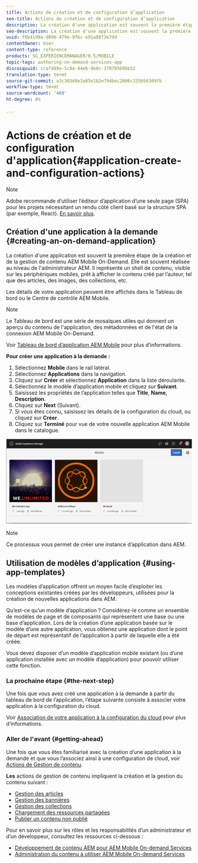 ```yaml
---
title: Actions de création et de configuration d’application
seo-title: Actions de création et de configuration d’application
description: La création d'une application est souvent la première étape vers la création et la gestion de contenu AEM Mobile On-Demand. Consultez cette page pour en savoir plus.
seo-description: La création d'une application est souvent la première étape vers la création et la gestion de contenu AEM Mobile On-Demand. Consultez cette page pour en savoir plus.
uuid: f6b41d9a-d896-479e-9f6c-e91a88f3e74d
contentOwner: User
content-type: reference
products: SG_EXPERIENCEMANAGER/6.5/MOBILE
topic-tags: authoring-on-demand-services-app
discoiquuid: ccafd49a-5c8a-44eb-9b0c-37070560bb52
translation-type: tm+mt
source-git-commit: a3c303d4e3a85e1b2e794bec2006c335056309fb
workflow-type: tm+mt
source-wordcount: '469'
ht-degree: 8%

---
```



# Actions de création et de configuration d&#39;application{#application-create-and-configuration-actions}

>[!NOTE]
>
>Adobe recommande d’utiliser l’éditeur d’application d’une seule page (SPA) pour les projets nécessitant un rendu côté client basé sur la structure SPA (par exemple, React). [En savoir plus](/help/sites-developing/spa-overview.md).

## Création d&#39;une application à la demande {#creating-an-on-demand-application}

La création d&#39;une application est souvent la première étape de la création et de la gestion de contenu AEM Mobile On-Demand. Elle est souvent réalisée au niveau de l&#39;administrateur AEM. Il représente un shell de contenu, visible sur les périphériques mobiles, prêt à afficher le contenu créé par l’auteur, tel que des articles, des images, des collections, etc.

Les détails de votre application peuvent être affichés dans le Tableau de bord ou le Centre de contrôle AEM Mobile.

>[!NOTE]
>
>Le Tableau de bord est une série de mosaïques utiles qui donnent un aperçu du contenu de l&#39;application, des métadonnées et de l&#39;état de la connexion AEM Mobile On-Demand.
>
>Voir [Tableau de bord d’application AEM Mobile](/help/mobile/mobile-apps-ondemand-application-dashboard.md) pour plus d’informations.

**Pour créer une application à la demande :**

1. Sélectionnez **Mobile** dans le rail latéral.
1. Sélectionnez **Applications** dans la navigation.
1. Cliquez sur **Créer** et sélectionnez **Application** dans la liste déroulante.
1. Sélectionnez le modèle d’application mobile et cliquez sur **Suivant**.
1. Saisissez les propriétés de l’application telles que **Title**, **Name**, **Description**.
1. Cliquez sur **Next** (Suivant).
1. Si vous êtes connu, saisissez les détails de la configuration du cloud, ou cliquez sur **Créer**.
1. Cliquez sur **Terminé** pour vue de votre nouvelle application AEM Mobile dans le catalogue.

![chlimage_1](assets/chlimage_1.gif)

>[!NOTE]
>
>Ce processus vous permet de créer une instance d’application dans AEM.

## Utilisation de modèles d’application {#using-app-templates}

Les modèles d’application offrent un moyen facile d’exploiter les conceptions existantes créées par les développeurs, utilisées pour la création de nouvelles applications dans AEM.

Qu’est-ce qu’un modèle d’application ? Considérez-le comme un ensemble de modèles de page et de composants qui représentent une base ou une base d’application.
Lors de la création d’une application basée sur le modèle d’une autre application, vous obtenez une application dont le point de départ est représentatif de l’application à partir de laquelle elle a été créée.

Vous devez disposer d’un modèle d’application mobile existant (ou d’une application installée avec un modèle d’application) pour pouvoir utiliser cette fonction.

### La prochaine étape {#the-next-step}

Une fois que vous avez créé une application à la demande à partir du tableau de bord de l’application, l’étape suivante consiste à associer votre application à la configuration du cloud.

Voir [Association de votre application à la configuration du cloud](/help/mobile/mobile-on-demand-associating-an-on-demand-app-to-cloud-configuration.md) pour plus d’informations.

### Aller de l&#39;avant {#getting-ahead}

Une fois que vous êtes familiarisé avec la création d’une application à la demande et que vous l’associez ainsi à une configuration de cloud, voir [Actions de Gestion de contenu](/help/mobile/mobile-apps-ondemand-manage-content-ondemand.md).

**Les** actions de gestion de contenu impliquent la création et la gestion du contenu suivant :

* [Gestion des articles](/help/mobile/mobile-on-demand-managing-articles.md)
* [Gestion des bannières](/help/mobile/mobile-on-demand-managing-banners.md)
* [Gestion des collections](/help/mobile/mobile-on-demand-managing-collections.md)
* [Chargement des ressources partagées](/help/mobile/mobile-on-demand-shared-resources.md)
* [Publier un contenu non publié](/help/mobile/mobile-on-demand-publishing-unpublishing.md)

Pour en savoir plus sur les rôles et les responsabilités d’un administrateur et d’un développeur, consultez les ressources ci-dessous :

* [Développement de contenu AEM pour AEM Mobile On-demand Services](/help/mobile/aem-mobile-on-demand.md)
* [Administration du contenu à utiliser AEM Mobile On-demand Services](/help/mobile/aem-mobile.md)
